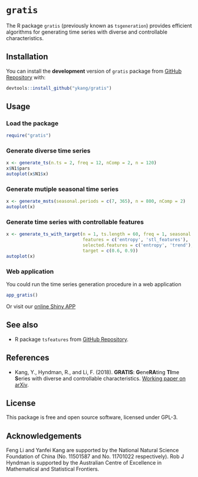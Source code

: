 `gratis`
========

The R package `gratis` (previously known as `tsgeneration`) provides efficient algorithms for generating time series with
diverse and controllable characteristics.

Installation
------------

You can install the **development** version of `gratis` package from [GitHub
Repository](https://github.com/ykang/gratis) with:

``` r
devtools::install_github("ykang/gratis")
```

Usage
-----

### Load the package

``` r
require("gratis")
```

### Generate diverse time series

``` r
x <- generate_ts(n.ts = 2, freq = 12, nComp = 2, n = 120)
x$N1$pars
autoplot(x$N1$x)
```

### Generate mutiple seasonal time series

``` r
x <- generate_msts(seasonal.periods = c(7, 365), n = 800, nComp = 2)
autoplot(x)
```

### Generate time series with controllable features

``` r
x <- generate_ts_with_target(n = 1, ts.length = 60, freq = 1, seasonal = 0,
                             features = c('entropy', 'stl_features'),
                             selected.features = c('entropy', 'trend'),
                             target = c(0.6, 0.9))
autoplot(x)
```

### Web application

You could run the time series generation procedure in a web application
``` r
app_gratis()
```
Or visit our [online Shiny APP](https://ebsmonash.shinyapps.io/tsgeneration/)

See also
--------

- R package `tsfeatures` from [GitHub Repository](https://github.com/robjhyndman/tsfeatures).


References
----------

- Kang, Y., Hyndman, R., and Li, F. (2018). **GRATIS**: **G**ene**RA**ting **TI**me **S**eries with
diverse and controllable characteristics. [Working paper on arXiv](http://arxiv.org/abs/1903.02787).


License
-------
This package is free and open source software, licensed under GPL-3.


Acknowledgements
----------------
Feng Li and Yanfei Kang are supported by the National Natural Science Foundation of China
(No. 11501587 and No. 11701022 respectively). Rob J Hyndman is supported by the Australian
Centre of Excellence in Mathematical and Statistical Frontiers.

